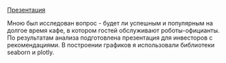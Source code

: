 [Презентация](https://drive.google.com/file/d/1vuvCxVwNtr292oZ-wrNfVgXgl1U4K0B6/view?usp=sharing)

Мною был исследован вопрос - будет ли успешным и популярным на долгое время кафе, в котором гостей обслуживают роботы-официанты. По результатам анализа подготовлена презентация для инвесторов с рекомендациями. В построении графиков я использовали библиотеки seaborn и plotly. 
